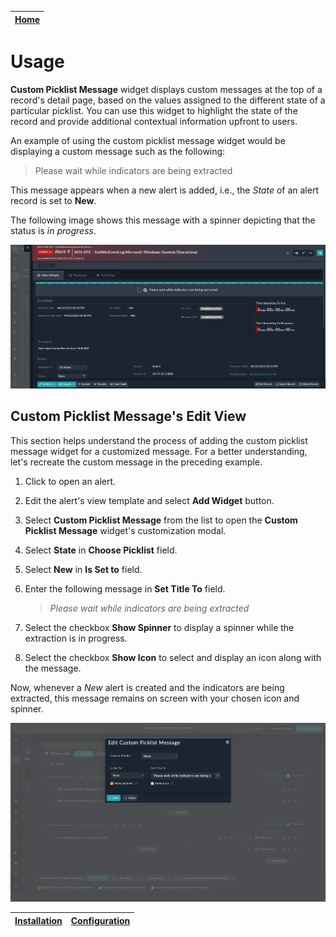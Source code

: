 | [Home](../README.md) |
|----------------------|

# Usage

**Custom Picklist Message** widget displays custom messages at the top of a record's detail page, based on the values assigned to the different state of a particular picklist. You can use this widget to highlight the state of the record and provide additional contextual information upfront to users.

An example of using the custom picklist message widget would be displaying a custom message such as the following:

> Please wait while indicators are being extracted

This message appears when a new alert is added, i.e., the *State* of an alert record is set to **New**.

The following image shows this message with a spinner depicting that the status is *in progress*.

![](./res/detail-view-custom_msg.png)

## Custom Picklist Message's Edit View

This section helps understand the process of adding the custom picklist message widget for a customized message. For a better understanding, let's recreate the custom message in the preceding example.

1. Click to open an alert.

2. Edit the alert's view template and select **Add Widget** button.

3. Select **Custom Picklist Message** from the list to open the **Custom Picklist Message** widget's customization modal.

4. Select **State** in **Choose Picklist** field.

5. Select **New** in **Is Set to** field.

6. Enter the following message in **Set Title To** field.
    
    > *Please wait while indicators are being extracted*

7. Select the checkbox **Show Spinner** to display a spinner while the extraction is in progress.

8. Select the checkbox **Show Icon** to select and display an icon along with the message.

Now, whenever a *New* alert is created and the indicators are being extracted, this message remains on screen with your chosen icon and spinner.

![Editing the Custom Picklist Message Widget](./res/custom-picklist-msg-edit-view.png)


| [Installation](./setup.md#installation) | [Configuration](./setup.md#configuration) |
|-----------------------------------------|-------------------------------------------|